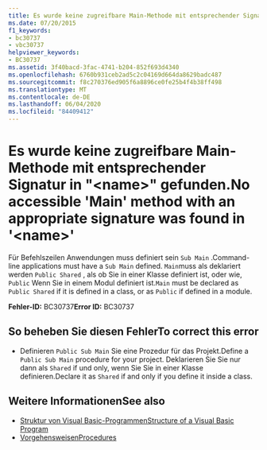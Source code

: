 ```yaml
---
title: Es wurde keine zugreifbare Main-Methode mit entsprechender Signatur in "<name>" gefunden.
ms.date: 07/20/2015
f1_keywords:
- bc30737
- vbc30737
helpviewer_keywords:
- BC30737
ms.assetid: 3f40bacd-3fac-4741-b204-852f693d4340
ms.openlocfilehash: 6760b931ceb2ad5c2c04169d664da8629badc487
ms.sourcegitcommit: f8c270376ed905f6a8896ce0fe25b4f4b38ff498
ms.translationtype: MT
ms.contentlocale: de-DE
ms.lasthandoff: 06/04/2020
ms.locfileid: "84409412"
---
```

# <a name="no-accessible-main-method-with-an-appropriate-signature-was-found-in-name"></a><span data-ttu-id="a9239-102">Es wurde keine zugreifbare Main-Methode mit entsprechender Signatur in "\<name>" gefunden.</span><span class="sxs-lookup"><span data-stu-id="a9239-102">No accessible 'Main' method with an appropriate signature was found in '\<name>'</span></span>
<span data-ttu-id="a9239-103">Für Befehlszeilen Anwendungen muss definiert sein `Sub Main` .</span><span class="sxs-lookup"><span data-stu-id="a9239-103">Command-line applications must have a `Sub Main` defined.</span></span> <span data-ttu-id="a9239-104">`Main`muss als deklariert werden `Public Shared` , als ob Sie in einer Klasse definiert ist, oder wie, `Public` Wenn Sie in einem Modul definiert ist.</span><span class="sxs-lookup"><span data-stu-id="a9239-104">`Main` must be declared as `Public Shared` if it is defined in a class, or as `Public` if defined in a module.</span></span>  
  
 <span data-ttu-id="a9239-105">**Fehler-ID:** BC30737</span><span class="sxs-lookup"><span data-stu-id="a9239-105">**Error ID:** BC30737</span></span>  
  
## <a name="to-correct-this-error"></a><span data-ttu-id="a9239-106">So beheben Sie diesen Fehler</span><span class="sxs-lookup"><span data-stu-id="a9239-106">To correct this error</span></span>  
  
- <span data-ttu-id="a9239-107">Definieren `Public Sub Main` Sie eine Prozedur für das Projekt.</span><span class="sxs-lookup"><span data-stu-id="a9239-107">Define a `Public Sub Main` procedure for your project.</span></span> <span data-ttu-id="a9239-108">Deklarieren Sie Sie nur dann als `Shared` if und only, wenn Sie Sie in einer Klasse definieren.</span><span class="sxs-lookup"><span data-stu-id="a9239-108">Declare it as `Shared` if and only if you define it inside a class.</span></span>  
  
## <a name="see-also"></a><span data-ttu-id="a9239-109">Weitere Informationen</span><span class="sxs-lookup"><span data-stu-id="a9239-109">See also</span></span>

- [<span data-ttu-id="a9239-110">Struktur von Visual Basic-Programmen</span><span class="sxs-lookup"><span data-stu-id="a9239-110">Structure of a Visual Basic Program</span></span>](../../programming-guide/program-structure/structure-of-a-visual-basic-program.md)
- [<span data-ttu-id="a9239-111">Vorgehensweisen</span><span class="sxs-lookup"><span data-stu-id="a9239-111">Procedures</span></span>](../../programming-guide/language-features/procedures/index.md)
